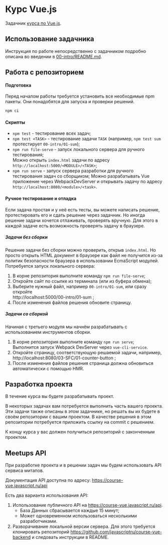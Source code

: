 # Курс Vue.js

Задачник [курса по Vue.js](https://learn.javascript.ru/courses/vue).

## Использование задачника

Инструкция по работе непосредственно с задачником подробно описана во введении в [00-intro/README.md](00-intro/README.md).

## Работа с репозиторием

#### Подготовка

Перед началом работы требуется установить все необходимые npm пакеты. Они понадобятся для запуска и проверки решений.

```bash
npm ci
```

#### Скрипты

- `npm test` - тестирование всех задач;
- `npm test <TASK>` - тестирование задачи `TASK` (например, `npm test sum` протестирует `00-intro/01-sum`);
- `npm run file-serve` - запуск локального сервера для ручного тестирования;  
    Можно открыть `index.html` задачи по адресу `http://localhost:5000/<MODULE>/<TASK>`; 
- `npm run serve` - запуск сервера разработки для ручного тестирования задач со сборщиком;
    Можно разрабатывать Vue приложение через WebpackDevServer и открывать задачу по адресу `http://localhost:8080/<module>/<task>`.

#### Ручное тестирование и отладка

Если задача простая и у неё есть тесты, вы можете написать решение, протестировать его и сдать решение через задачник. 
Но иногда решение задачи хочется отлаживать, проверять вручную. Для этого в каждой задаче есть возможность проверять задачу в браузере.  

##### Задачи без сборки

Решение задачи без сборки можно проверить, открыв `index.html`. Но просто открыть HTML документ в браузере как файл не получится из-за политик безопасности браузера в использовании EcmaScript модулей. Потребуется запуск локального сервера:
1. В корне репозитория выполните команду `npm run file-serve`;
2. Откройте сайт по ссылке из терминала (или из буфера обмена);
3. Выберите нужный файл, например `00-intro/01-sum`, или сразу откройте  
    http://localhost:5000/00-intro/01-sum ;
4. После изменения файлов решения обновите страницу.

##### Задачи со сборкой

Начиная с третьего модуля мы начнём разрабатывать с использованием инструментов сборки. 
1. В корне репозитория выполните команду `npm run serve`;  
    Выполнится запуск Webpack DevServer через `vue-cli-service`.
2. Откройте страницу, соответствующую решаемой задачи, например,  
    http://localhost:8080/03-SFC/01-counter-button ;
3. После изменения файлов решения страница должна обновиться автоматически с помощью HMR.

## Разработка проекта

В течение курса вы будете разрабатывать проект.

В некоторых задачах вам потребуется выполнить часть вашего проекта. Эти задачи также описаны в этом задачнике, но решать вы их будете в своём репозитории с вашим проектом. В качестве решения в этом репозитории потребуется приложить ссылку на commit с решением.

К концу курса у вас должен получиться репозиторий с законченным проектом.

## Meetups API

При разработке проекта и в решении задач мы будем использовать API сервиса митапов.

Документация API доступна по адресу: https://course-vue.javascript.ru/api

Есть два варианта использования API:
1. Использование публичного API на https://course-vue.javascript.ru/api.
    - База Данных сбрасывается каждые 15 минут;
    - Может одновременном использоваться несколькими разработчиками.
2. Разворачивание локальной версии сервера. Для этого требуется клонировать репозиторий
    https://github.com/javascriptru/course-vue-backend и следовать инструкции в README.
